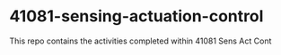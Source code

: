 # 41081-sensing-actuation-control
This repo contains the activities completed within 41081 Sens Act Cont
